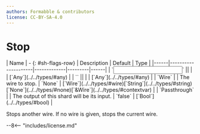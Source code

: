 ```yaml
---
authors: Formabble & contributors
license: CC-BY-SA-4.0
---
```



# Stop

<div class="sh-parameters" markdown="1">
| Name | - {: #sh-flags-row} | Description | Default | Type |
|------|---------------------|-------------|---------|------|
| `<input>` || | | [`Any`](../../types/#any) |
| `<output>` || | | [`Any`](../../types/#any) |
| `Wire` |  | The wire to stop. | `None` | [`Wire`](../../types/#wire)[`String`](../../types/#string)[`None`](../../types/#none)[`&Wire`](../../types/#contextvar) |
| `Passthrough` |  | The output of this shard will be its input. | `false` | [`Bool`](../../types/#bool) |

</div>

Stops another wire. If no wire is given, stops the current wire.

--8<-- "includes/license.md"

